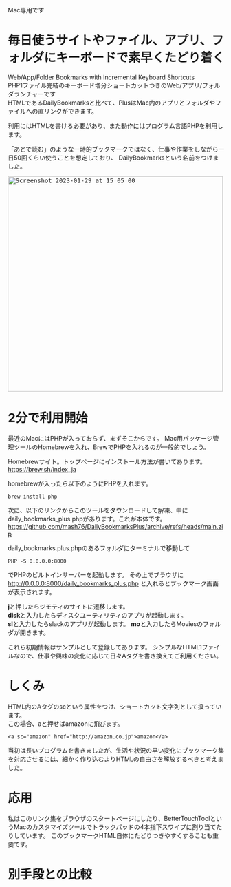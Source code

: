 Mac専用です  

# 毎日使うサイトやファイル、アプリ、フォルダにキーボードで素早くたどり着く
Web/App/Folder Bookmarks with Incremental Keyboard Shortcuts  
PHP1ファイル完結のキーボード増分ショートカットつきのWeb/アプリ/フォルダランチャーです  
HTMLであるDailyBookmarksと比べて、PlusはMac内のアプリとフォルダやファイルへの直リンクができます。

利用にはHTMLを書ける必要があり、また動作にはプログラム言語PHPを利用します。

「あとで読む」のような一時的ブックマークではなく、仕事や作業をしながら一日50回くらい使うことを想定しており、
DailyBookmarksという名前をつけました。


<kbd><img width="500" alt="Screenshot 2023-01-29 at 15 05 00" src="https://user-images.githubusercontent.com/1288268/215308281-af03ddf9-3915-47ba-bfc1-2dbb8b354880.png"></kbd>

# 2分で利用開始

最近のMacにはPHPが入っておらず、まずそこからです。
Mac用パッケージ管理ツールのHomebrewを入れ、BrewでPHPを入れるのが一般的でしょう。

Homebrewサイト。トップページにインストール方法が書いてあります。
https://brew.sh/index_ja

homebrewが入ったら以下のようにPHPを入れます。
```
brew install php 
```

次に、以下のリンクからこのツールをダウンロードして解凍、中にdaily_bookmarks_plus.phpがあります。これが本体です。  
https://github.com/mash76/DailyBookmarksPlus/archive/refs/heads/main.zip

daily_bookmarks.plus.phpのあるフォルダにターミナルで移動して
```
PHP -S 0.0.0.0:8000
```
でPHPのビルトインサーバーを起動します。
その上でブラウザに
http://0.0.0.0:8000/daily_bookmarks_plus.php
と入れるとブックマーク画面が表示されます。

**j**と押したらジモティのサイトに遷移します。  
**disk**と入力したらディスクユーティリティのアプリが起動します。  
**sl**と入力したらslackのアプリが起動します。
**mo**と入力したらMoviesのフォルダが開きます。

これら初期情報はサンプルとして登録してあります。
シンプルなHTML1ファイルなので、仕事や興味の変化に応じて日々Aタグを書き換えてご利用ください。

# しくみ
HTML内のAタグのscという属性をつけ、ショートカット文字列として扱っています。  
この場合、aと押せばamazonに飛びます。  
```
<a sc="amazon" href="http://amazon.co.jp">amazon</a>
```

当初は長いプログラムを書きましたが、生活や状況の早い変化にブックマーク集を対応させるには、細かく作り込むよりHTMLの自由さを解放するべきと考えました。

# 応用
私はこのリンク集をブラウザのスタートページにしたり、BetterTouchToolというMacのカスタマイズツールでトラックパッドの4本指下スワイプに割り当てたりしています。
このブックマークHTML自体にたどりつきやすくすることも重要です。

# 別手段との比較
